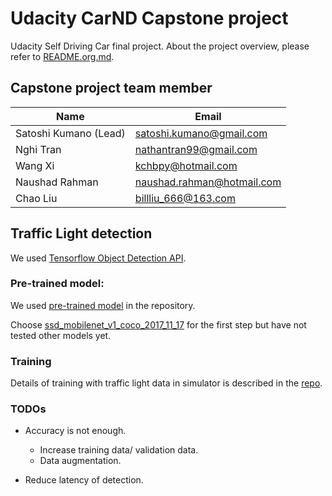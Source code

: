 # Udacity CarND Capstone project

Udacity Self Driving Car final project.
About the project overview, please refer to [README.org.md](./README.org.md).

## Capstone project team member

| Name                  | Email                      |
|-----------------------|----------------------------|
| Satoshi Kumano (Lead) | satoshi.kumano@gmail.com   |
| Nghi Tran             | nathantran99@gmail.com     |
| Wang Xi               | kchbpy@hotmail.com         |
| Naushad Rahman        | naushad.rahman@hotmail.com |
| Chao Liu              | billliu_666@163.com        |

## Traffic Light detection

We used [Tensorflow Object Detection API](https://github.com/tensorflow/models/tree/master/research/object_detection).

### Pre-trained model:

We used [pre-trained model](https://github.com/tensorflow/models/blob/master/research/object_detection/g3doc/detection_model_zoo.md) in the repository.

Choose [ssd_mobilenet_v1_coco_2017_11_17](http://download.tensorflow.org/models/object_detection/ssd_mobilenet_v1_coco_2017_11_17.tar.gz) for the first step but have not tested other models yet.

### Training

Details of training with traffic light data in simulator is described in the [repo](https://github.com/satoshikumano/traffic-light-detection-fh).

### TODOs

- Accuracy is not enough.
  - Increase training data/ validation data.
  - Data augmentation.

- Reduce latency of detection.


